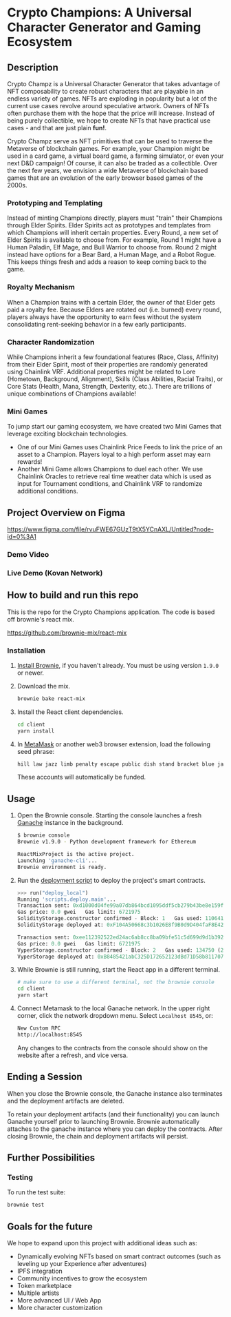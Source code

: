 # Crypto Champions: A Universal Character Generator and Gaming Ecosystem

## Description
Crypto Champz is a Universal Character Generator that takes advantage of NFT composability to create robust characters that are playable in an endless variety of games.  NFTs are exploding in popularity but a lot of the current use cases revolve around speculative artwork.  Owners of NFTs often purchase them with the hope that the price will increase.  Instead of being purely collectible, we hope to create NFTs that have practical use cases - and that are just plain **fun!**.  

Crypto Champz serve as NFT primitives that can be used to traverse the Metaverse of blockchain games.  For example, your Champion might be used in a card game, a virtual board game, a farming simulator, or even your next D&D campaign!  Of course, it can also be traded as a collectible.  Over the next few years, we envision a wide Metaverse of blockchain based games that are an evolution of the early browser based games of the 2000s.

### Prototyping and Templating
Instead of minting Champions directly, players must "train" their Champions through Elder Spirits.  Elder Spirits act as prototypes and templates from which Champions will inherit certain properties.  Every Round, a new set of Elder Spirits is available to choose from.  For example, Round 1 might have a Human Paladin, Elf Mage, and Bull Warrior to choose from.  Round 2 might instead have options for a Bear Bard, a Human Mage, and a Robot Rogue.  This keeps things fresh and adds a reason to keep coming back to the game.

### Royalty Mechanism
When a Champion trains with a certain Elder, the owner of that Elder gets paid a royalty fee.  Because Elders are rotated out (i.e. burned) every round, players always have the opportunity to earn fees without the system consolidating rent-seeking behavior in a few early participants.

### Character Randomization
While Champions inherit a few foundational features (Race, Class, Affinity) from their Elder Spirit, most of their properties are randomly generated using Chainlink VRF.  Additional properties might be related to Lore (Hometown, Background, Alignment), Skills (Class Abilities, Racial Traits), or Core Stats (Health, Mana, Strength, Dexterity, etc.).  There are trillions of unique combinations of Champions available!

### Mini Games
To jump start our gaming ecosystem, we have created two Mini Games that leverage exciting blockchain technologies.  
* One of our Mini Games uses Chainlink Price Feeds to link the price of an asset to a Champion.  Players loyal to a high perform asset may earn rewards!
* Another Mini Game allows Champions to duel each other.  We use Chainlink Oracles to retrieve real time weather data which is used as input for Tournament conditions, and Chainlink VRF to randomize additional conditions.  

## Project Overview on Figma
https://www.figma.com/file/rvuFWE67GUzT9tX5YCnAXL/Untitled?node-id=0%3A1

### Demo Video

### Live Demo (Kovan Network)

## How to build and run this repo

This is the repo for the Crypto Champions application. The code is based off brownie's react mix.

https://github.com/brownie-mix/react-mix

### Installation

1. [Install Brownie](https://eth-brownie.readthedocs.io/en/stable/install.html), if you haven't already. You must be using version `1.9.0` or newer.

2. Download the mix.

   ```bash
   brownie bake react-mix
   ```

3. Install the React client dependencies.

   ```bash
   cd client
   yarn install
   ```

4. In [MetaMask](https://metamask.io/) or another web3 browser extension, load the following seed phrase:

   ```bash
   hill law jazz limb penalty escape public dish stand bracket blue jar
   ```

   These accounts will automatically be funded.

## Usage

1. Open the Brownie console. Starting the console launches a fresh [Ganache](https://www.trufflesuite.com/ganache) instance in the background.

   ```bash
   $ brownie console
   Brownie v1.9.0 - Python development framework for Ethereum

   ReactMixProject is the active project.
   Launching 'ganache-cli'...
   Brownie environment is ready.
   ```

2. Run the [deployment script](scripts/deploy.py) to deploy the project's smart contracts.

   ```python
   >>> run("deploy_local")
   Running 'scripts.deploy.main'...
   Transaction sent: 0xd1000d04fe99a07db864bcd1095ddf5cb279b43be8e159f94dbff9d4e4809c70
   Gas price: 0.0 gwei   Gas limit: 6721975
   SolidityStorage.constructor confirmed - Block: 1   Gas used: 110641 (1.65%)
   SolidityStorage deployed at: 0xF104A50668c3b1026E8f9B0d9D404faF8E42e642

   Transaction sent: 0xee112392522ed24ac6ab8cc8ba09bfe51c5d699d9d1b39294ba87e5d2a56212c
   Gas price: 0.0 gwei   Gas limit: 6721975
   VyperStorage.constructor confirmed - Block: 2   Gas used: 134750 (2.00%)
   VyperStorage deployed at: 0xB8485421abC325D172652123dBd71D58b8117070
   ```

3. While Brownie is still running, start the React app in a different terminal.

   ```bash
   # make sure to use a different terminal, not the brownie console
   cd client
   yarn start
   ```

4. Connect Metamask to the local Ganache network. In the upper right corner, click the network dropdown menu. Select `Localhost 8545`, or:

   ```bash
   New Custom RPC
   http://localhost:8545
   ```

   Any changes to the contracts from the console should show on the website after a refresh, and vice versa.

## Ending a Session

When you close the Brownie console, the Ganache instance also terminates and the deployment artifacts are deleted.

To retain your deployment artifacts (and their functionality) you can launch Ganache yourself prior to launching Brownie. Brownie automatically attaches to the ganache instance where you can deploy the contracts. After closing Brownie, the chain and deployment artifacts will persist.

## Further Possibilities

### Testing

To run the test suite:

```bash
brownie test
```

## Goals for the future

We hope to expand upon this project with additional ideas such as:
* Dynamically evolving NFTs based on smart contract outcomes (such as leveling up your Experience after adventures)
* IPFS integration
* Community incentives to grow the ecosystem
* Token marketplace
* Multiple artists
* More advanced UI / Web App
* More character customization
